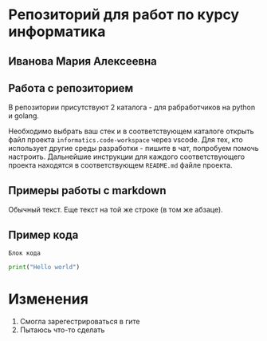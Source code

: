 # Репозиторий для работ по курсу информатика


## Иванова Мария Алексеевна 

## Работа с репозиторием

В репозитории присутствуют 2 каталога - для рабработчиков на python и golang.

Необходимо выбрать ваш стек и в соответствующем каталоге открыть файл проекта `informatics.code-workspace` через vscode.
Для тех, кто использует другие среды разработки - пишите в чат, попробуем помочь настроить. Дальнейшие инструкции для каждого 
соответствующего проекта находятся в соответствующем `README.md` файле проекта.

## Примеры работы с markdown

Обычный текст.
Еще текст на той же строке (в том же абзаце).


## Пример кода

```
Блок кода
```

```python
print("Hello world")
```
# Изменения 
1. Смогла зарегестрироваться в гите 
2. Пытаюсь что-то сделать 

